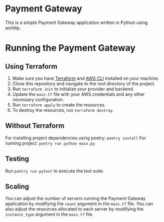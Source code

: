 # Payment Gateway
This is a simple Payment Gateway application written in Python using aiohttp.

# Running the Payment Gateway
## Using Terraform
1. Make sure you have [Terraform](https://www.terraform.io/) and [AWS CLI](https://aws.amazon.com/cli/) installed on your machine.
2. Clone this repository and navigate to the root directory of the project.
3. Run `terraform init` to initialize your provider and backend.
4. Update the `main.tf` file with your AWS credentials and any other necessary configuration.
5. Run `terraform apply` to create the resources.
6. To destroy the resources, run `terraform destroy`.

## Without Terraform
For installing project dependencies using poetry:
`poetry install`
For running project:
`poetry run python main.py`

## Testing
Run `poetry run pytest` to execute the test suite.

## Scaling
You can adjust the number of servers running the Payment Gateway application by modifying the `count` argument in the `main.tf` file.
You can also adjust the resources allocated to each server by modifying the `instance_type` argument in the `main.tf` file.
